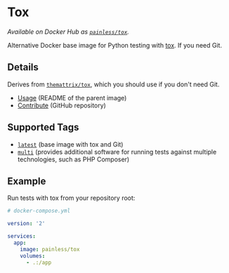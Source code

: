 Tox
===

*Available on Docker Hub as [`painless/tox`](https://hub.docker.com/r/painless/tox/).*

Alternative Docker base image for Python testing with [tox](https://tox.readthedocs.io/en/latest/). If you need Git.

Details
-------

Derives from [`themattrix/tox`](https://hub.docker.com/r/themattrix/tox/), which you should use if you don't need Git.

- [Usage](https://github.com/themattrix/docker-tox#usage) (README of the parent image)
- [Contribute](https://github.com/painless-software/docker-tox/) (GitHub repository)

Supported Tags
--------------

- [`latest`](https://github.com/painless-software/docker-tox/blob/master/Dockerfile#L7-L8) (base image with tox and Git)
- [`multi`](https://github.com/painless-software/docker-tox/blob/master/multi/Dockerfile#L15-L17) (provides additional software for running tests against multiple technologies, such as PHP Composer)

Example
-------

Run tests with tox from your repository root:

``` yaml
# docker-compose.yml

version: '2'

services:
  app:
    image: painless/tox
    volumes:
      - .:/app

```
